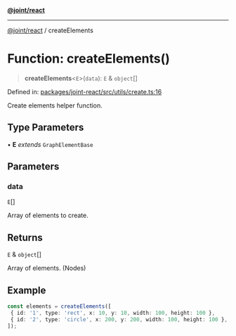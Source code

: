 [**@joint/react**](../README.md)

***

[@joint/react](../README.md) / createElements

# Function: createElements()

> **createElements**\<`E`\>(`data`): `E` & `object`[]

Defined in: [packages/joint-react/src/utils/create.ts:16](https://github.com/samuelgja/joint/blob/main/packages/joint-react/src/utils/create.ts#L16)

Create elements helper function.

## Type Parameters

• **E** *extends* `GraphElementBase`

## Parameters

### data

`E`[]

Array of elements to create.

## Returns

`E` & `object`[]

Array of elements. (Nodes)

## Example

```ts
const elements = createElements([
 { id: '1', type: 'rect', x: 10, y: 10, width: 100, height: 100 },
 { id: '2', type: 'circle', x: 200, y: 200, width: 100, height: 100 },
]);
